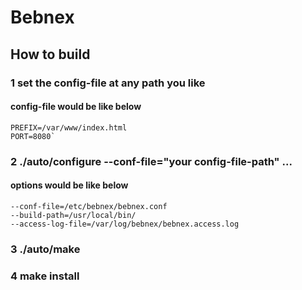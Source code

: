 # Bebnex
## How to build
### 1 set the config-file at any path you like
#### config-file would be like below
    PREFIX=/var/www/index.html
    PORT=8080`
### 2 ./auto/configure --conf-file="your config-file-path" ...
#### options would be like below
    --conf-file=/etc/bebnex/bebnex.conf
    --build-path=/usr/local/bin/
    --access-log-file=/var/log/bebnex/bebnex.access.log
### 3 ./auto/make
####

### 4 make install